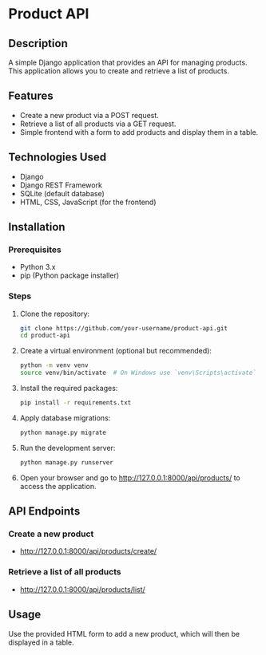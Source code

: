 # Product API

## Description
A simple Django application that provides an API for managing products. This application allows you to create and retrieve a list of products.

## Features
- Create a new product via a POST request.
- Retrieve a list of all products via a GET request.
- Simple frontend with a form to add products and display them in a table.

## Technologies Used
- Django
- Django REST Framework
- SQLite (default database)
- HTML, CSS, JavaScript (for the frontend)

## Installation

### Prerequisites
- Python 3.x
- pip (Python package installer)

### Steps
1. Clone the repository:
   ```bash
   git clone https://github.com/your-username/product-api.git
   cd product-api
2. Create a virtual environment (optional but recommended):
   ```bash
   python -m venv venv
   source venv/bin/activate  # On Windows use `venv\Scripts\activate`
3. Install the required packages:
   ```bash
   pip install -r requirements.txt
4. Apply database migrations:
   ```bash
   python manage.py migrate
5. Run the development server:
   ```bash
   python manage.py runserver
6. Open your browser and go to http://127.0.0.1:8000/api/products/ to access the application.
   
   
## API Endpoints
### Create a new product
- http://127.0.0.1:8000/api/products/create/
### Retrieve a list of all products 
- http://127.0.0.1:8000/api/products/list/ 

## Usage
Use the provided HTML form to add a new product, which will then be displayed in a table.
   
   
